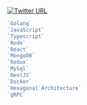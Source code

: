 [![Twitter URL](https://img.shields.io/twitter/url?label=%40vindecodex&style=social&url=https%3A%2F%2Ftwitter.com%2FVindecodex)](https://twitter.com/Vindecodex)

```go
`Golang`
`JavaScript`
`Typescript`
`Node`
`React`
`MongoDB`
`Redux`
`MySql`
`NextJS`
`Docker`
`Hexagonal Architecture`
`gRPC`
```
